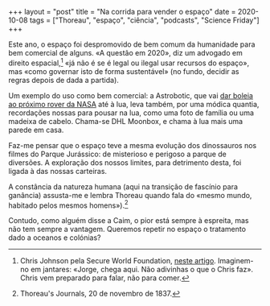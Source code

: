 +++
layout = "post"
title = "Na corrida para vender o espaço"
date = 2020-10-08
tags = ["Thoreau", "espaço", "ciência", "podcasts", "Science Friday"]
+++

Este ano, o espaço foi despromovido de bem comum da humanidade para bem comercial de alguns. «A questão em 2020», diz um advogado em direito espacial,[^1] «já não é se é legal ou ilegal usar recursos do espaço», mas «como governar isto de forma sustentável» (no fundo, decidir as regras depois de dada a partida).

Um exemplo do uso como bem comercial: a Astrobotic, que vai [dar boleia ao próximo rover da NASA](https://www.sciencefriday.com/segments/lunar-lander/) até à lua, leva também, por uma módica quantia, recordações nossas para pousar na lua, como uma foto de família ou uma madeixa de cabelo. Chama-se DHL Moonbox, e chama à lua mais uma parede em casa.

Faz-me pensar que o espaço teve a mesma evolução dos dinossauros nos filmes do Parque Jurássico: de misterioso e perigoso a parque de diversões. A exploração dos nossos limites, para detrimento desta, foi ligada à das nossas carteiras.

A constância da natureza humana (aqui na transição de fascínio para ganância) assusta-me e lembra Thoreau quando fala do «mesmo mundo, habitado pelos mesmos homens»).[^2]

Contudo, como alguém disse a Caim, o pior está sempre à espreita, mas não tem sempre a vantagem. Queremos repetir no espaço o tratamento dado a oceanos e colónias?

[^1]: Chris Johnson pela Secure World Foundation, [neste artigo](https://spacenews.com/white-house-looks-for-international-support-for-space-resource-rights/). Imaginem-no em jantares: «Jorge, chega aqui. Não adivinhas o que o Chris faz». Chris vem preparado para falar, não para comer.

[^2]: Thoreau's Journals, 20 de novembro de 1837.
